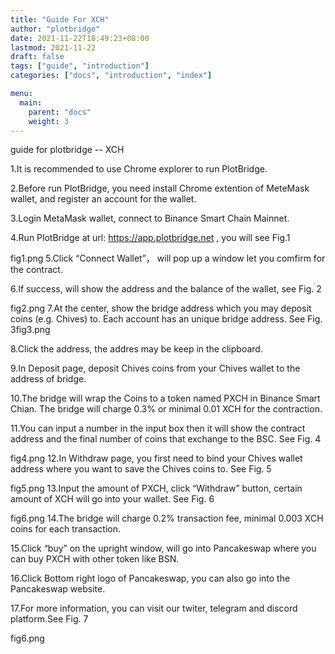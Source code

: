 ```yaml
---
title: "Guide For XCH"
author: "plotbridge"
date: 2021-11-22T18:49:23+08:00
lastmod: 2021-11-22
draft: false
tags: ["guide", "introduction"]
categories: ["docs", "introduction", "index"]

menu:
  main:
    parent: "docs"
    weight: 3
---
```


guide for plotbridge -- XCH

<!--more-->

1.It is recommended to use Chrome explorer to run PlotBridge.

2.Before run PlotBridge, you need install Chrome extention of MeteMask wallet, and register an account for the wallet.

3.Login MetaMask wallet, connect to Binance Smart Chain Mainnet.

4.Run PlotBridge at url: https://app.plotbridge.net , you will see Fig.1

fig1.png
5.Click “Connect Wallet”， will pop up a window let you comfirm for the contract.

6.If success, will show the address and the balance of the wallet, see Fig. 2

fig2.png
7.At the center, show the bridge address which you may deposit coins (e.g. Chives) to. Each account has an unique bridge address. See Fig. 3fig3.png

8.Click the address, the addres may be keep in the clipboard.

9.In Deposit page, deposit Chives coins from your Chives wallet to the address of bridge.

10.The bridge will wrap the Coins to a token named PXCH in Binance Smart Chian. The bridge will charge 0.3% or minimal 0.01 XCH for the contraction.

11.You can input a number in the input box then it will show the contract address and the final number of coins that exchange to the BSC. See Fig. 4

fig4.png
12.In Withdraw page, you first need to bind your Chives wallet address where you want to save the Chives coins to. See Fig. 5

fig5.png
13.Input the amount of PXCH, click “Withdraw” button, certain amount of XCH will go into your wallet. See Fig. 6

fig6.png
14.The bridge will charge 0.2% transaction fee, minimal 0.003 XCH coins for each transaction.

15.Click “buy” on the upright window, will go into Pancakeswap where you can buy PXCH with other token like BSN.

16.Click Bottom right logo of Pancakeswap, you can also go into the Pancakeswap website.

17.For more information, you can visit our twiter, telegram and discord platform.See Fig. 7

fig6.png

